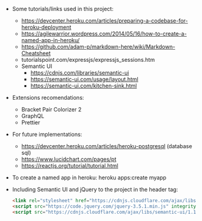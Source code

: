 - Some tutorials/links used in this project:
    - https://devcenter.heroku.com/articles/preparing-a-codebase-for-heroku-deployment
    - https://agilewarrior.wordpress.com/2014/05/16/how-to-create-a-named-app-in-heroku/
    - https://github.com/adam-p/markdown-here/wiki/Markdown-Cheatsheet
    - tutorialspoint.com/expressjs/expressjs_sessions.htm
    - Semantic UI
        - https://cdnjs.com/libraries/semantic-ui
        - https://semantic-ui.com/usage/layout.html
        - https://semantic-ui.com/kitchen-sink.html

- Extensions recomendations:
    - Bracket Pair Colorizer 2
    - GraphQL
    - Prettier

- For future implementations:
    - https://devcenter.heroku.com/articles/heroku-postgresql (database sql)
    - https://www.lucidchart.com/pages/pt
    - https://reactjs.org/tutorial/tutorial.html
    
- To create a named app in heroku:
    heroku apps:create myapp

- Including Semantic UI and jQuery to the project in the header tag:
    ```html
    <link rel="stylesheet" href="https://cdnjs.cloudflare.com/ajax/libs/semantic-ui/1.11.8/semantic.min.css"/>
    <script src="https://code.jquery.com/jquery-3.5.1.min.js" integrity="sha256-9/aliU8dGd2tb6OSsuzixeV4y/faTqgFtohetphbbj0=" crossorigin="anonymous"></script>
    <script src="https://cdnjs.cloudflare.com/ajax/libs/semantic-ui/1.11.8/semantic.min.js"></script>
    ```